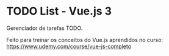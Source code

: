 # TODO List - Vue.js 3

Gerenciador de tarefas TODO.

Feito para treinar os conceitos do Vue.js aprendidos no curso: https://www.udemy.com/course/vue-js-completo


